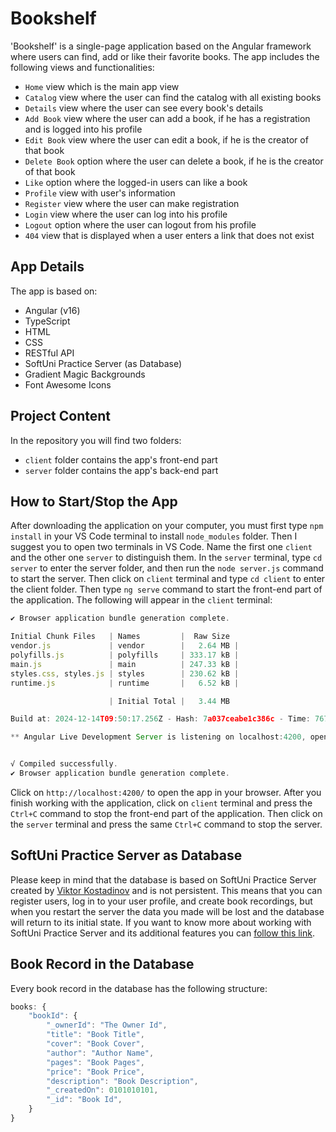 # Bookshelf

'Bookshelf' is a single-page application based on the Angular framework where users can find, add or like their favorite books. The app includes the following views and functionalities:

- `Home` view which is the main app view
- `Catalog` view where the user can find the catalog with all existing books
- `Details` view where the user can see every book's details
- `Add Book` view where the user can add a book, if he has a registration and is logged into his profile
- `Edit Book` view where the user can edit a book, if he is the creator of that book
- `Delete Book` option where the user can delete a book, if he is the creator of that book
- `Like` option where the logged-in users can like a book
- `Profile` view with user's information
- `Register` view where the user can make registration
- `Login` view where the user can log into his profile
- `Logout` option where the user can logout from his profile
- `404` view that is displayed when a user enters a link that does not exist

## App Details

The app is based on:

- Angular (v16)
- TypeScript
- HTML
- CSS
- RESTful API
- SoftUni Practice Server (as Database)
- Gradient Magic Backgrounds
- Font Awesome Icons

## Project Content

In the repository you will find two folders:

- `client` folder contains the app's front-end part
- `server` folder contains the app's back-end part

## How to Start/Stop the App

After downloading the application on your computer, you must first type `npm install` in your VS Code terminal to install `node_modules` folder. Then I suggest you to open two terminals in VS Code. Name the first one `client` and the other one `server` to distinguish them. In the `server` terminal, type `cd server` to enter the server folder, and then run the `node server.js` command to start the server. Then click on `client` terminal and type `cd client` to enter the client folder. Then type `ng serve` command to start the front-end part of the application. The following will appear in the `client` terminal:

```javascript
✔ Browser application bundle generation complete.

Initial Chunk Files   | Names         |  Raw Size   
vendor.js             | vendor        |   2.64 MB | 
polyfills.js          | polyfills     | 333.17 kB | 
main.js               | main          | 247.33 kB | 
styles.css, styles.js | styles        | 230.62 kB |
runtime.js            | runtime       |   6.52 kB |

                      | Initial Total |   3.44 MB

Build at: 2024-12-14T09:50:17.256Z - Hash: 7a037ceabe1c386c - Time: 7679ms

** Angular Live Development Server is listening on localhost:4200, open your browser on http://localhost:4200/ **


√ Compiled successfully.
✔ Browser application bundle generation complete.
```

Click on `http://localhost:4200/` to open the app in your browser. After you finish working with the application, click on `client` terminal and press the `Ctrl+C` command to stop the front-end part of the application. Then click on the `server` terminal and press the same `Ctrl+C` command to stop the server.

## SoftUni Practice Server as Database

Please keep in mind that the database is based on SoftUni Practice Server created by [Viktor Kostadinov](https://github.com/viktorpts) and is not persistent. This means that you can register users, log in to your user profile, and create book recordings, but when you restart the server the data you made will be lost and the database will return to its initial state. If you want to know more about working with SoftUni Practice Server and its additional features you can [follow this link](https://github.com/softuni-practice-server/softuni-practice-server).

## Book Record in the Database

Every book record in the database has the following structure:

```javascript
books: {
    "bookId": {
        "_ownerId": "The Owner Id",
        "title": "Book Title",
        "cover": "Book Cover",
        "author": "Author Name",
        "pages": "Book Pages",
        "price": "Book Price",
        "description": "Book Description",
        "_createdOn": 0101010101,
        "_id": "Book Id",
    }
}
```

